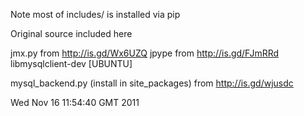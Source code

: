 Note most of includes/ is installed via pip

Original source included here

jmx.py from http://is.gd/Wx6UZQ
jpype from http://is.gd/FJmRRd
libmysqlclient-dev [UBUNTU]

mysql_backend.py (install in site_packages) from http://is.gd/wjusdc



Wed Nov 16 11:54:40 GMT 2011

